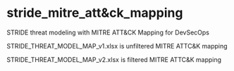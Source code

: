 # stride_mitre_att&ck_mapping
STRIDE threat modeling with MITRE ATT&amp;CK Mapping for DevSecOps

STRIDE_THREAT_MODEL_MAP_v1.xlsx is unfiltered MITRE ATTC&K mapping

STRIDE_THREAT_MODEL_MAP_v2.xlsx is filtered MITRE ATTC&K mapping
